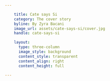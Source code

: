 ```yaml
---

    title: Cate says Si
    category: The cover story
    byline: By Zyra Bacani
    image_url: assets/cate-says-si/cover.jpg
    handle: cate-says-si

    layout:
      type: three-column
      image_style: background
      content_style: transparent
      content_align: right
      content_height: full

---
```

